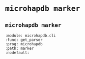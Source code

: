 # `microhapdb marker`

## `microhapdb marker`

```{argparse}
:module: microhapdb.cli
:func: get_parser
:prog: microhapdb
:path: marker
:nodefault:
```
